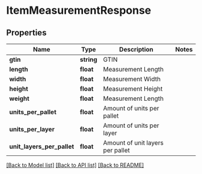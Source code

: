 # ItemMeasurementResponse

## Properties
Name | Type | Description | Notes
------------ | ------------- | ------------- | -------------
**gtin** | **string** | GTIN | 
**length** | **float** | Measurement Length | 
**width** | **float** | Measurement Width | 
**height** | **float** | Measurement Height | 
**weight** | **float** | Measurement Length | 
**units_per_pallet** | **float** | Amount of units per pallet | 
**units_per_layer** | **float** | Amount of units per layer | 
**unit_layers_per_pallet** | **float** | Amount of unit layers per pallet | 

[[Back to Model list]](../README.md#documentation-for-models) [[Back to API list]](../README.md#documentation-for-api-endpoints) [[Back to README]](../README.md)


